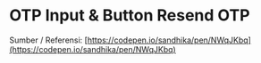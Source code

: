 # OTP Input & Button Resend OTP

Sumber / Referensi: [https://codepen.io/sandhika/pen/NWqJKbq](https://codepen.io/sandhika/pen/NWqJKbq)
